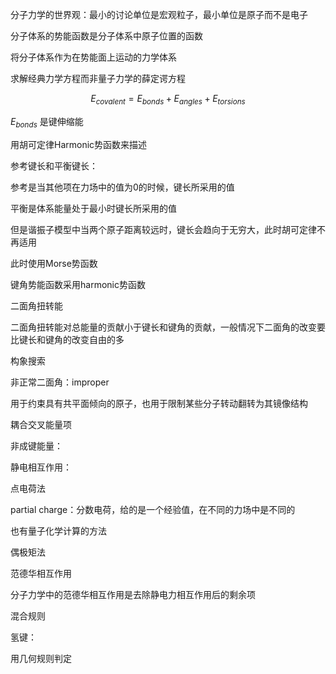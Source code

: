 分子力学的世界观：最小的讨论单位是宏观粒子，最小单位是原子而不是电子

分子体系的势能函数是分子体系中原子位置的函数

将分子体系作为在势能面上运动的力学体系

求解经典力学方程而非量子力学的薛定谔方程


$$
E_{covalent} = E_{bonds} + E_{angles} + E_{torsions}
$$

$E_{bonds}$ 是键伸缩能

用胡可定律Harmonic势函数来描述

参考键长和平衡键长：

参考是当其他项在力场中的值为0的时候，键长所采用的值

平衡是体系能量处于最小时键长所采用的值

但是谐振子模型中当两个原子距离较远时，键长会趋向于无穷大，此时胡可定律不再适用

此时使用Morse势函数


键角势能函数采用harmonic势函数

二面角扭转能

二面角扭转能对总能量的贡献小于键长和键角的贡献，一般情况下二面角的改变要比键长和键角的改变自由的多

构象搜索


非正常二面角：improper

用于约束具有共平面倾向的原子，也用于限制某些分子转动翻转为其镜像结构

耦合交叉能量项


非成键能量：

静电相互作用：

点电荷法

partial charge：分数电荷，给的是一个经验值，在不同的力场中是不同的

也有量子化学计算的方法

偶极矩法



范德华相互作用

分子力学中的范德华相互作用是去除静电力相互作用后的剩余项

混合规则

氢键：

用几何规则判定